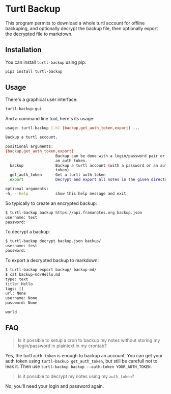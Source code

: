 Turtl Backup
============

This program permits to download a whole turtl account for offline
backuping, and optionally decrypt the backup file, then optionally
export the decrypted file to markdown.


Installation
------------

You can install ``turtl-backup`` using pip:
```bash
pip3 install turtl-backup
```

Usage
-----

There's a graphical user interface:
```bash
turtl-backup-gui
```

And a command line tool, here's its usage:
```bash
usage: turtl-backup [-h] {backup,get_auth_token,export} ...

Backup a turtl account.

positional arguments:
{backup,get_auth_token,export}
                      Backup can be done with a login/password pair or using
                      an auth token.
  backup              Backup a turtl account (with a password or an auth
                      token)
  get_auth_token      Get a turtl auth token
  export              Decrypt and export all notes in the given directory.

optional arguments:
-h, --help            show this help message and exit
```

So typically to create an encrypted backup:
```bash
$ turtl-backup backup https://api.framanotes.org backup.json
username: test
password:
```

To decrypt a backup:
```bash
$ turtl-backup decrypt backup.json backup/
username: test
password:
```

To export a decrypted backup to markdown:
```bash
$ turtl-backup export backup/ backup-md/
$ cat backup-md/Hello.md
type: text
title: Hello
tags: []
url: None
username: None
password: None

world
```

FAQ
---

> Is it possible to setup a cron to backup my notes without storing my
login/password in plaintext in my crontab?

Yes, the turtl ``auth_token`` is enough to backup an account.  You can
get your auth token using ``turtl-backup get_auth_token``, but still
be carefull not to leak it. Then use ``turtl-backup
backup --auth-token YOUR_AUTH_TOKEN``.


> Is it possible to decrypt my notes using my ``auth_token``?

No, you'll need your login and password again.
